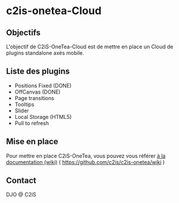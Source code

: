 # c2is-onetea-Cloud

## Objectifs
L'objectif de C2iS-OneTea-Cloud est de mettre en place un Cloud de plugins standalone axés mobile.

## Liste des plugins
- Positions Fixed (DONE)
- OffCanvas (DONE)
- Page transitions
- Tooltips
- Slider
- Local Storage (HTML5)
- Pull to refresh


## Mise en place
Pour mettre en place C2iS-OneTea, vous pouvez vous référer [à la documentation (wiki)](https://github.com/c2is/c2is-onetea/wiki) ( https://github.com/c2is/c2is-onetea/wiki )

## Contact
DJO @ C2iS
